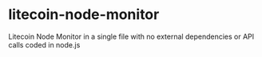 # litecoin-node-monitor
Litecoin Node Monitor in a single file with no external dependencies or API calls coded in node.js

